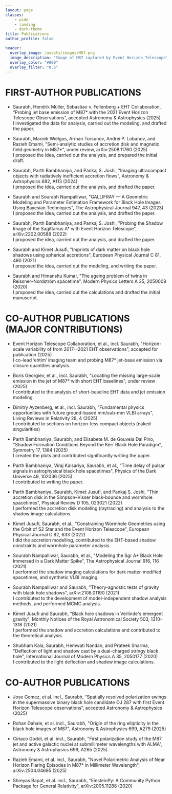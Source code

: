 ```yaml
---
layout: page
classes:
    - wide
    - landing
    - dark-theme
title: Publications
author_profile: false

header:
  overlay_image: /assets/images/M87.png
  image_description: "Image of M87 captured by Event Horizon Telescope" 
  overlay_color: "#000"
  overlay_filter: "0.5"
---
```


# FIRST-AUTHOR PUBLICATIONS

- Saurabh, Hendrik Müller, Sebastiao v. Fellenberg + EHT Collaboration, “Probing jet base emission of M87* with the 2021 Event Horizon Telescope Observations”, accepted Astronomy & Astrophysics (2025)  
I investigated the data for analysis, carried out the modeling, and drafted the paper.

- Saurabh, Maciek Wielgus, Arman Tursunov, Andrei P. Lobanov, and Razieh Emami, "Semi-analytic studies of accretion disk and magnetic field geometry in M87*", under review, arXiv:2508.11760 (2025)  
I proposed the idea, carried out the analysis, and prepared the initial draft.

- Saurabh, Parth Bambhaniya, and Pankaj S. Joshi, "Imaging ultracompact objects with radiatively inefficient accretion flows", Astronomy & Astrophysics 682, A113 (2024)  
I proposed the idea, carried out the analysis, and drafted the paper.

- Saurabh and Sourabh Nampalliwar, "GALLIFRAY — A Geometric Modeling and Parameter Estimation Framework for Black Hole Images Using Bayesian Techniques", The Astrophysical Journal 947, 43 (2023)  
I proposed the idea, carried out the analysis, and drafted the paper.

- Saurabh, Parth Bambhaniya, and Pankaj S. Joshi, "Probing the Shadow Image of the Sagittarius A* with Event Horizon Telescope", arXiv:2202.00588 (2022)  
I proposed the idea, carried out the analysis, and drafted the paper.

- Saurabh and Kimet Jusufi, "Imprints of dark matter on black hole shadows using spherical accretions", European Physical Journal C 81, 490 (2021)  
I proposed the idea, carried out the modeling, and writing the paper.

- Saurabh and Himanshu Kumar, "The ageing problem of twins in Reissner–Nordström spacetime", Modern Physics Letters A 35, 2050008 (2020)  
I proposed the idea, carried out the calculations and drafted the initial manuscript.


# CO-AUTHOR PUBLICATIONS (MAJOR CONTRIBUTIONS)

- Event Horizon Telescope Collaboration, et al., incl. Saurabh, "Horizon-scale variability of from 2017--2021 EHT observations", accepted for publication (2025)  
I co-lead ‘ehtim’ imaging team and probing M87* jet-base emission via closure quantities analysis.

- Boris Georgiev, et al., incl. Saurabh, "Locating the missing large-scale emission in the jet of M87* with short EHT baselines", under review (2025)  
I contributed to the analysis of short-baseline EHT data and jet emission modeling.

- Dimitry Ayzenberg, et al., incl. Saurabh, "Fundamental physics opportunities with future ground-based mm/sub-mm VLBI arrays", Living Reviews in Relativity 28, 4 (2025)  
I contributed to sections on horizon-less compact objects (naked singularities)

- Parth Bambhaniya, Saurabh, and Elisabete M. de Gouveia Dal Pino, "Shadow Formation Conditions Beyond the Kerr Black Hole Paradigm", Symmetry 17, 1384 (2025)  
I created the plots and contributed significantly writing the paper.

- Parth Bambhaniya, Viraj Kalsariya, Saurabh, et al., "Time delay of pulsar signals in astrophysical black hole spacetimes", Physics of the Dark Universe 49, 102036 (2025)  
I contributed to writing the paper.

- Parth Bambhaniya, Saurabh, Kimet Jusufi, and Pankaj S. Joshi, "Thin accretion disk in the Simpson–Visser black-bounce and wormhole spacetimes", Physical Review D 105, 023021 (2022)  
I performed the accretion disk modeling (raytracing) and analysis to the shadow image calculations.

- Kimet Jusufi, Saurabh, et al., "Constraining Wormhole Geometries using the Orbit of S2 Star and the Event Horizon Telescope", European Physical Journal C 82, 633 (2022)  
I did the accretion modelling, contributed to the EHT-based shadow constraints and wormhole parameter analysis.

- Sourabh Nampalliwar, Saurabh, et al., "Modeling the Sgr A* Black Hole Immersed in a Dark Matter Spike", The Astrophysical Journal 916, 116 (2021)  
I performed the shadow imaging calculations for dark matter-modified spacetimes, and synthetic VLBI imaging.

- Sourabh Nampalliwar and Saurabh, "Theory-agnostic tests of gravity with black hole shadows", arXiv:2108.01190 (2021)  
I contributed to the development of model-independent shadow analysis methods, and performed MCMC analysis.

- Kimet Jusufi and Saurabh, "Black hole shadows in Verlinde's emergent gravity", Monthly Notices of the Royal Astronomical Society 503, 1310–1318 (2021)  
I performed the shadow and accretion calculations and contributed to the theoretical analysis.

- Shubham Kala, Saurabh, Hemwati Nandan, and Prateek Sharma, "Deflection of light and shadow cast by a dual-charged stringy black hole", International Journal of Modern Physics A 35, 2050177 (2020)  
I contributed to the light deflection and shadow image calculations.


# CO-AUTHOR PUBLICATIONS

- Jose Gomez, et al. incl., Saurabh, “Spatially resolved polarization swings in the supermassive binary black hole candidate OJ 287 with first Event Horizon Telescope observations”, accepted Astronomy & Astrophysics (2025)

- Rohan Dahale, et al. incl., Saurabh, "Origin of the ring ellipticity in the black hole images of M87", Astronomy & Astrophysics 699, A279 (2025)

- Ciriaco Goddi, et al. incl., Saurabh, "First polarization study of the M87 jet and active galactic nuclei at submillimeter wavelengths with ALMA", Astronomy & Astrophysics 699, A265 (2025)

- Razieh Emami, et al. incl., Saurabh, "Novel Polarimetric Analysis of Near Horizon Flaring Episodes in M87* in Millimeter Wavelength", arXiv:2504.04695 (2025)

- Shreyas Bapat, et al. incl., Saurabh, "EinsteinPy: A Community Python Package for General Relativity", arXiv:2005.11288 (2020)

&nbsp;
&nbsp;
&nbsp;
&nbsp;
&nbsp;
&nbsp;
&nbsp;
&nbsp;
